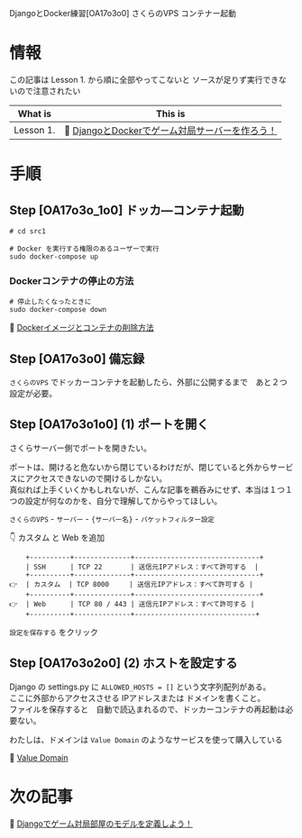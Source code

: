 DjangoとDocker練習[OA17o3o0] さくらのVPS コンテナー起動

# 情報

この記事は Lesson 1. から順に全部やってこないと ソースが足りず実行できないので注意されたい  

| What is   | This is                                                                                                 |
| --------- | ------------------------------------------------------------------------------------------------------- |
| Lesson 1. | 📖 [DjangoとDockerでゲーム対局サーバーを作ろう！](https://qiita.com/muzudho1/items/eb0df0ea604e1fd9cdae) |

# 手順

## Step [OA17o3o_1o0] ドッカ―コンテナ起動

```shell
# cd src1

# Docker を実行する権限のあるユーザーで実行
sudo docker-compose up
```

### Dockerコンテナの停止の方法

```shell
# 停止したくなったときに
sudo docker-compose down
```

📖 [Dockerイメージとコンテナの削除方法](https://qiita.com/tifa2chan/items/e9aa408244687a63a0ae)  

## Step [OA17o3o0] 備忘録

`さくらのVPS` でドッカーコンテナを起動したら、外部に公開するまで　あと２つ設定が必要。

## Step [OA17o3o1o0] (1) ポートを開く

さくらサーバー側でポートを開きたい。  

ポートは、開けると危ないから閉じているわけだが、閉じていると外からサービスにアクセスできないので開けるしかない。  
真似れば上手くいくかもしれないが、こんな記事を鵜呑みにせず、本当は１つ１つの設定が何なのかを、自分で理解してからやってほしい。  

`さくらのVPS` - `サーバー` - `{サーバー名}` - `パケットフィルター設定`  

👇 カスタム と Web を追加  

```plaintext
    +----------+--------------+-------------------------------+
    | SSH      | TCP 22       | 送信元IPアドレス：すべて許可する  |
    +----------+--------------+-------------------------------+
👉  | カスタム  | TCP 8000     | 送信元IPアドレス：すべて許可する |
    +----------+--------------+-------------------------------+
👉  | Web      | TCP 80 / 443 | 送信元IPアドレス：すべて許可する |
    +----------+--------------+------------------------------+
```

`設定を保存する` をクリック  

## Step [OA17o3o2o0] (2) ホストを設定する

Django の settings.py に `ALLOWED_HOSTS = []` という文字列配列がある。  
ここに外部からアクセスさせる IPアドレスまたは ドメインを書くこと。  
ファイルを保存すると　自動で読込まれるので、ドッカーコンテナの再起動は必要ない。  

わたしは、ドメインは `Value Domain` のようなサービスを使って購入している  

📖 [Value Domain](https://www.value-domain.com/)  

# 次の記事

📖 [Djangoでゲーム対局部屋のモデルを定義しよう！](https://qiita.com/muzudho1/items/e1cf253dd6929bcd708d)  
